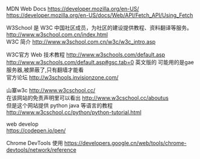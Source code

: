 MDN Web Docs
https://developer.mozilla.org/en-US/ 
https://developer.mozilla.org/en-US/docs/Web/API/Fetch_API/Using_Fetch


W3School 是 W3C 中国社区成员，为社区的建设提供教程、资料翻译等服务。
http://www.w3school.com.cn/index.html  
W3C 简介
http://www.w3school.com.cn/w3c/w3c_intro.asp

W3C官方 Web 技术教程
http://www.w3schools.com/default.asp 
http://www.w3schools.com/default.asp#gsc.tab=0
英文版的 可能用的是gae服务器,被屏蔽了,只有翻墙才能看   
官方论坛
http://w3schools.invisionzone.com/

山寨w3c
http://www.w3cschool.cc/  
在该网站的免责声明里可以看出
http://www.w3cschool.cc/aboutus  
但是这个网站提供 python java 等语言的教程
http://www.w3cschool.cc/python/python-tutorial.html

web develop  
https://codepen.io/pen/

Chrome DevTools 使用 
https://developers.google.cn/web/tools/chrome-devtools/network/reference
